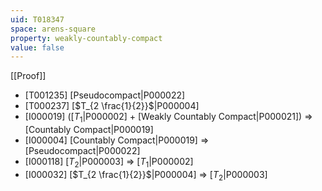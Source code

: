 ```yaml
---
uid: T018347
space: arens-square
property: weakly-countably-compact
value: false
---
```

[[Proof]]

* [T001235] [Pseudocompact|P000022]
* [T000237] [$T_{2 \frac{1}{2}}$|P000004]
* [I000019] ([$T_1$|P000002] + [Weakly Countably Compact|P000021]) => [Countably Compact|P000019]
* [I000004] [Countably Compact|P000019] => [Pseudocompact|P000022]
* [I000118] [$T_2$|P000003] => [$T_1$|P000002]
* [I000032] [$T_{2 \frac{1}{2}}$|P000004] => [$T_2$|P000003]

